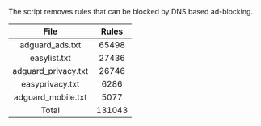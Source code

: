 The script removes rules that can be blocked by DNS based ad-blocking.


| File | Rules |
|:----:|:-----:|
| adguard_ads.txt | 65498 |
| easylist.txt | 27436 |
| adguard_privacy.txt | 26746 |
| easyprivacy.txt | 6286 |
| adguard_mobile.txt | 5077 |
| Total | 131043 |